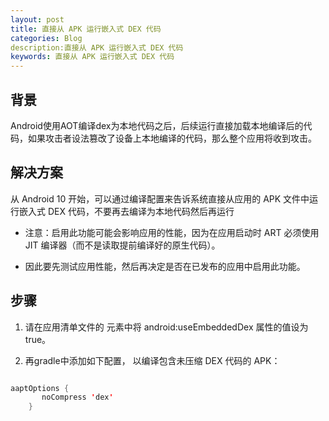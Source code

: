```yaml
---
layout: post
title: 直接从 APK 运行嵌入式 DEX 代码
categories: Blog
description:直接从 APK 运行嵌入式 DEX 代码
keywords: 直接从 APK 运行嵌入式 DEX 代码
---
```


## 背景

Android使用AOT编译dex为本地代码之后，后续运行直接加载本地编译后的代码，如果攻击者设法篡改了设备上本地编译的代码，那么整个应用将收到攻击。

## 解决方案

从 Android 10 开始，可以通过编译配置来告诉系统直接从应用的 APK 文件中运行嵌入式 DEX 代码，不要再去编译为本地代码然后再运行

- 注意：启用此功能可能会影响应用的性能，因为在应用启动时 ART 必须使用 JIT 编译器（而不是读取提前编译好的原生代码）。

- 因此要先测试应用性能，然后再决定是否在已发布的应用中启用此功能。

## 步骤


1. 请在应用清单文件的 <application> 元素中将 android:useEmbeddedDex 属性的值设为 true。

2. 再gradle中添加如下配置， 以编译包含未压缩 DEX 代码的 APK：

```Java

aaptOptions {
       noCompress 'dex'
    }
    
```
